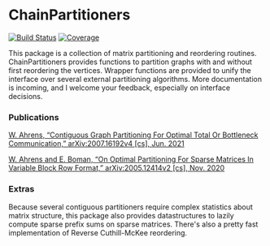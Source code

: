 # ChainPartitioners

<!---
[![Stable](https://img.shields.io/badge/docs-stable-blue.svg)](https://willow-ahrens.github.io/ChainPartitioners.jl/stable)
[![Dev](https://img.shields.io/badge/docs-dev-blue.svg)](https://willow-ahrens.github.io/ChainPartitioners.jl/dev)
--->
[![Build Status](https://github.com/willow-ahrens/ChainPartitioners.jl/workflows/CI/badge.svg)](https://github.com/willow-ahrens/ChainPartitioners.jl/actions)
[![Coverage](https://codecov.io/gh/willow-ahrens/ChainPartitioners.jl/branch/master/graph/badge.svg)](https://codecov.io/gh/willow-ahrens/ChainPartitioners.jl)

This package is a collection of matrix partitioning and reordering routines. ChainPartitioners provides functions to partition graphs with and without first reordering the vertices. Wrapper functions are provided to unify the interface over several external partitioning algorithms. More documentation is incoming, and I welcome your feedback, especially on interface decisions.

### Publications

[W. Ahrens, “Contiguous Graph Partitioning For Optimal Total Or Bottleneck Communication,” arXiv:2007.16192v4 [cs], Jun. 2021](http://arxiv.org/abs/2007.16192)

[W. Ahrens and E. Boman, “On Optimal Partitioning For Sparse Matrices In Variable Block Row Format,” arXiv:2005.12414v2 [cs], Nov. 2020](http://arxiv.org/abs/2005.12414)

### Extras

Because several contiguous partitioners require complex statistics about matrix structure, this package also provides datastructures to lazily compute sparse prefix sums on sparse matrices. There's also a pretty fast implementation of Reverse Cuthill-McKee reordering.
